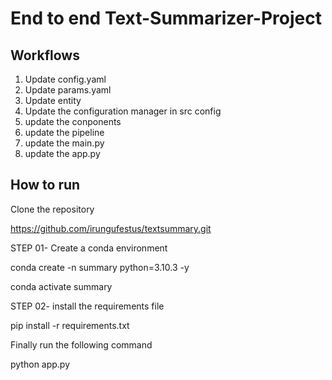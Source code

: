 # End to end Text-Summarizer-Project

## Workflows  

1. Update config.yaml
2. Update params.yaml
3. Update entity
4. Update the configuration manager in src config
5. update the conponents
6. update the pipeline
7. update the main.py
8. update the app.py

## How to run  

Clone the repository

<https://github.com/irungufestus/textsummary.git>

STEP 01- Create a conda environment  

conda create -n summary python=3.10.3  -y  

conda activate summary  

STEP 02- install the requirements file

pip install -r requirements.txt

Finally run the following command

python app.py
